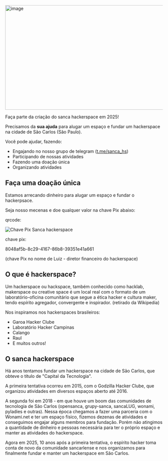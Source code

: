 <img width="548" height="334" alt="image" src="https://github.com/user-attachments/assets/27a24b6f-71f3-4760-9b42-6ddb4c79fdb6" />

Faça parte da criação do sanca hackerspace em 2025!

Precisamos da **sua ajuda** para alugar um espaço e fundar um hackerspace na cidade de São Carlos (São Paulo).

Você pode ajudar, fazendo:
- Engajando no nosso grupo de telegram ([t.me/sanca_hs](https://t.me/sanca_hs))
- Participando de nossas atividades
- Fazendo uma doação única
- Organizando atividades

## Faça uma doação única

Estamos arrecando dinheiro para alugar um espaço e fundar o hackerpsace.

Seja nosso mecenas e doe qualquer valor na chave Pix abaixo:

qrcode:

![Chave Pix Sanca hackerspace](https://github.com/user-attachments/assets/d4a0f35e-4844-4519-b478-fc0969ea16ad)

chave pix:

8048af5b-8c29-4167-86b8-39351e41a661

(chave Pix no nome de Luiz - diretor financeiro do hackerspace)

## O que é hackerspace?

Um hackerspace ou hackspace, também conhecido como hacklab, makerspace ou creative space é um local real com o formato de um laboratório-oficina comunitário que segue a ética hacker e cultura maker, tendo espírito agregador, convergente e inspirador. (retirado da Wikipedia)

Nos inspiramos nos hackerspaces brasileiros:
- Garoa Hacker Clube
- Laboratório Hacker Campinas
- Calango
- Raul
- E muitos outros!

## O sanca hackerspace

Há anos tentamos fundar um hackerspace na cidade de São Carlos, que obteve o título de "Capital da Tecnologia".

A primeira tentativa ocorreu em 2015, com o Godzilla Hacker Clube, que organizou atividades em diversos espaços aberto até 2016.

A segunda foi em 2018 - em que houve um boom das comunidades de tecnologia de São Carlos (opensanca, grupy-sanca, sancaLUG, wonami, pyladies e outras). Nessa época chegamos a fazer uma parceria com o Wonami.net e ter um espaço físico, fizemos dezenas de atividades e conseguimos engajar alguns membros para fundação. Porém não atingimos a quantidade de dinheiro e pessoas necessária para ter o próprio espaço e manter as atividades do hackerspace.

Agora em 2025, 10 anos após a primeira tentativa, o espírito hacker toma conta de novo da comunidade sancarlense e nos organizamos para finalmente fundar e manter um hackerspace em São Carlos.
